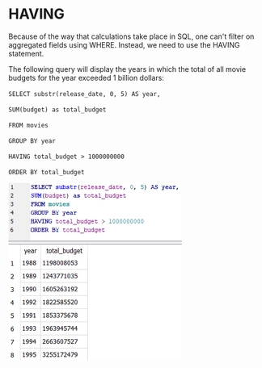 # HAVING

Because of the way that calculations take place in SQL, one can't filter on aggregated fields using WHERE. Instead, we need to use the HAVING statement.



The following query will display the years in which the total of all movie budgets for the year exceeded 1 billion dollars:



`SELECT substr(release_date, 0, 5) AS year,`&#x20;

`SUM(budget) as total_budget`&#x20;

`FROM movies`

`GROUP BY year`&#x20;

`HAVING total_budget > 1000000000`

`ORDER BY total_budget`



![](../.gitbook/assets/having.png)

